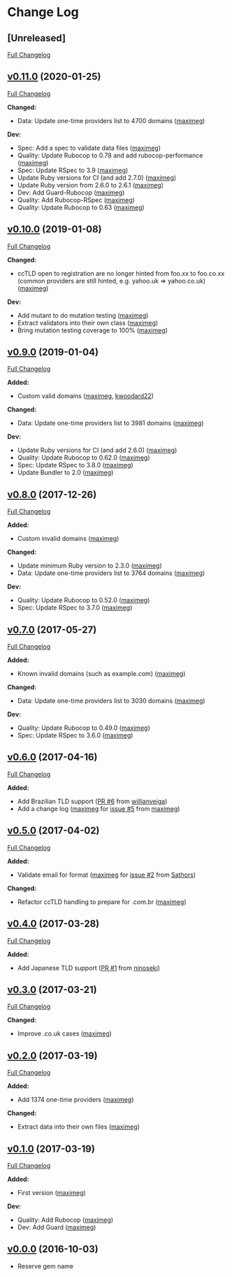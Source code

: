 # Change Log

## [Unreleased]
[Full Changelog](https://github.com/maximeg/email_inquire/compare/v0.11.0...master)

## [v0.11.0](https://github.com/maximeg/email_inquire/tree/v0.11.0) (2020-01-25)
[Full Changelog](https://github.com/maximeg/email_inquire/compare/v0.10.0...v0.11.0)

**Changed:**

- Data: Update one-time providers list to 4700 domains ([maximeg](https://github.com/maximeg))

**Dev:**

- Spec: Add a spec to validate data files ([maximeg](https://github.com/maximeg))
- Quality: Update Rubocop to 0.78 and add rubocop-performance ([maximeg](https://github.com/maximeg))
- Spec: Update RSpec to 3.9 ([maximeg](https://github.com/maximeg))
- Update Ruby versions for CI (and add 2.7.0) ([maximeg](https://github.com/maximeg))
- Update Ruby version from 2.6.0 to 2.6.1 ([maximeg](https://github.com/maximeg))
- Dev: Add Guard-Rubocop ([maximeg](https://github.com/maximeg))
- Quality: Add Rubocop-RSpec ([maximeg](https://github.com/maximeg))
- Quality: Update Rubocop to 0.63 ([maximeg](https://github.com/maximeg))

## [v0.10.0](https://github.com/maximeg/email_inquire/tree/v0.10.0) (2019-01-08)
[Full Changelog](https://github.com/maximeg/email_inquire/compare/v0.9.0...v0.10.0)

**Changed:**

- ccTLD open to registration are no longer hinted from foo.xx to foo.co.xx
  (common providers are still hinted, e.g. yahoo.uk => yahoo.co.uk)
  ([maximeg](https://github.com/maximeg))

**Dev:**

- Add mutant to do mutation testing ([maximeg](https://github.com/maximeg))
- Extract validators into their own class ([maximeg](https://github.com/maximeg))
- Bring mutation testing coverage to 100% ([maximeg](https://github.com/maximeg))

## [v0.9.0](https://github.com/maximeg/email_inquire/tree/v0.9.0) (2019-01-04)
[Full Changelog](https://github.com/maximeg/email_inquire/compare/v0.8.0...v0.9.0)

**Added:**

- Custom valid domains ([maximeg](https://github.com/maximeg), [kwoodard22](https://github.com/kwoodard22))

**Changed:**

- Data: Update one-time providers list to 3981 domains ([maximeg](https://github.com/maximeg))

**Dev:**

- Update Ruby versions for CI (and add 2.6.0) ([maximeg](https://github.com/maximeg))
- Quality: Update Rubocop to 0.62.0 ([maximeg](https://github.com/maximeg))
- Spec: Update RSpec to 3.8.0 ([maximeg](https://github.com/maximeg))
- Update Bundler to 2.0 ([maximeg](https://github.com/maximeg))

## [v0.8.0](https://github.com/maximeg/email_inquire/tree/v0.8.0) (2017-12-26)
[Full Changelog](https://github.com/maximeg/email_inquire/compare/v0.7.0...v0.8.0)

**Added:**

- Custom invalid domains ([maximeg](https://github.com/maximeg))

**Changed:**

- Update minimum Ruby version to 2.3.0 ([maximeg](https://github.com/maximeg))
- Data: Update one-time providers list to 3764 domains ([maximeg](https://github.com/maximeg))

**Dev:**

- Quality: Update Rubocop to 0.52.0 ([maximeg](https://github.com/maximeg))
- Spec: Update RSpec to 3.7.0 ([maximeg](https://github.com/maximeg))

## [v0.7.0](https://github.com/maximeg/email_inquire/tree/v0.7.0) (2017-05-27)
[Full Changelog](https://github.com/maximeg/email_inquire/compare/v0.6.0...v0.7.0)

**Added:**

- Known invalid domains (such as example.com) ([maximeg](https://github.com/maximeg))

**Changed:**

- Data: Update one-time providers list to 3030 domains ([maximeg](https://github.com/maximeg))

**Dev:**

- Quality: Update Rubocop to 0.49.0 ([maximeg](https://github.com/maximeg))
- Spec: Update RSpec to 3.6.0 ([maximeg](https://github.com/maximeg))

## [v0.6.0](https://github.com/maximeg/email_inquire/tree/v0.6.0) (2017-04-16)
[Full Changelog](https://github.com/maximeg/email_inquire/compare/v0.5.0...v0.6.0)

**Added:**

- Add Brazilian TLD support ([PR #6](https://github.com/maximeg/email_inquire/pull/6) from [willianveiga](https://github.com/willianveiga))
- Add a change log ([maximeg](https://github.com/maximeg) for [issue #5](https://github.com/maximeg/email_inquire/issues/5) from [maximeg](https://github.com/maximeg))

## [v0.5.0](https://github.com/maximeg/email_inquire/tree/v0.5.0) (2017-04-02)
[Full Changelog](https://github.com/maximeg/email_inquire/compare/v0.4.0...v0.5.0)

**Added:**

- Validate email for format ([maximeg](https://github.com/maximeg) for [issue #2](https://github.com/maximeg/email_inquire/issues/2) from [Sathors](https://github.com/Sathors))

**Changed:**

- Refactor ccTLD handling to prepare for .com.br ([maximeg](https://github.com/maximeg))

## [v0.4.0](https://github.com/maximeg/email_inquire/tree/v0.4.0) (2017-03-28)
[Full Changelog](https://github.com/maximeg/email_inquire/compare/v0.3.0...v0.4.0)

**Added:**

- Add Japanese TLD support ([PR #1](https://github.com/maximeg/email_inquire/pull/1) from [ninoseki](https://github.com/ninoseki))

## [v0.3.0](https://github.com/maximeg/email_inquire/tree/v0.3.0) (2017-03-21)
[Full Changelog](https://github.com/maximeg/email_inquire/compare/v0.2.0...v0.3.0)

**Changed:**

- Improve .co.uk cases ([maximeg](https://github.com/maximeg))

## [v0.2.0](https://github.com/maximeg/email_inquire/tree/v0.2.0) (2017-03-19)
[Full Changelog](https://github.com/maximeg/email_inquire/compare/v0.1.0...v0.2.0)

**Added:**

- Add 1374 one-time providers ([maximeg](https://github.com/maximeg))

**Changed:**

- Extract data into their own files ([maximeg](https://github.com/maximeg))

## [v0.1.0](https://github.com/maximeg/email_inquire/tree/v0.1.0) (2017-03-19)
[Full Changelog](https://github.com/maximeg/email_inquire/compare/v0.0.0...v0.1.0)

**Added:**

- First version ([maximeg](https://github.com/maximeg))

**Dev:**

- Quality: Add Rubocop ([maximeg](https://github.com/maximeg))
- Dev: Add Guard ([maximeg](https://github.com/maximeg))

## [v0.0.0](https://github.com/maximeg/email_inquire/tree/v0.0.0) (2016-10-03)

- Reserve gem name
